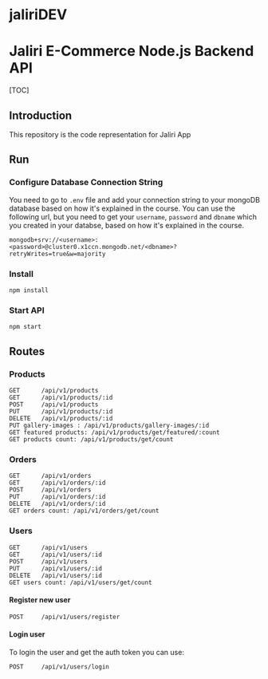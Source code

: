 # jaliriDEV

# Jaliri E-Commerce Node.js Backend API

[TOC]

## Introduction
This repository is the code representation for Jaliri App

## Run

### Configure Database Connection String
You need to go to `.env` file and add your connection string to your mongoDB database based on how it's explained in the course.
You can use the following url, but you need to get your `username`, `password` and `dbname` which you created in your databse, based on how it's explained in the course.

```
mongodb+srv://<username>:<password>@cluster0.x1ccn.mongodb.net/<dbname>?retryWrites=true&w=majority
```


### Install

```
npm install
```

### Start API

```
npm start
```

## Routes

### Products

```
GET      /api/v1/products
GET      /api/v1/products/:id
POST     /api/v1/products
PUT      /api/v1/products/:id
DELETE   /api/v1/products/:id
PUT gallery-images : /api/v1/products/gallery-images/:id
GET featured products: /api/v1/products/get/featured/:count
GET products count: /api/v1/products/get/count
```

### Orders

```
GET      /api/v1/orders
GET      /api/v1/orders/:id
POST     /api/v1/orders
PUT      /api/v1/orders/:id
DELETE   /api/v1/orders/:id
GET orders count: /api/v1/orders/get/count
```

### Users

```
GET      /api/v1/users
GET      /api/v1/users/:id
POST     /api/v1/users
PUT      /api/v1/users/:id
DELETE   /api/v1/users/:id
GET users count: /api/v1/users/get/count
```

#### Register new user

```
POST     /api/v1/users/register
```

#### Login user

To login the user and get the auth token you can use:

```
POST     /api/v1/users/login
```



